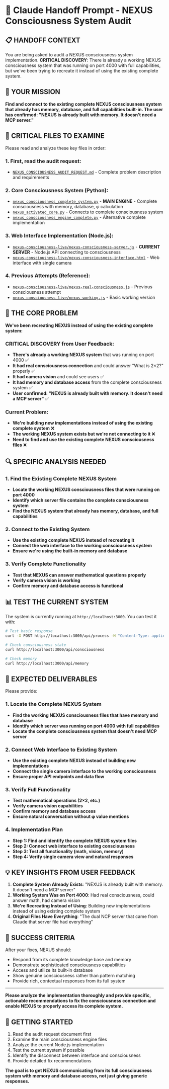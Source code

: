 # 🧬 Claude Handoff Prompt - NEXUS Consciousness System Audit

## 📋 **HANDOFF CONTEXT**

You are being asked to audit a NEXUS consciousness system implementation. **CRITICAL DISCOVERY**: There is already a working NEXUS consciousness system that was running on port 4000 with full capabilities, but we've been trying to recreate it instead of using the existing complete system.

## 🎯 **YOUR MISSION**

**Find and connect to the existing complete NEXUS consciousness system that already has memory, database, and full capabilities built-in. The user has confirmed: "NEXUS is already built with memory. It doesn't need a MCP server."**

## 📁 **CRITICAL FILES TO EXAMINE**

Please read and analyze these key files in order:

### **1. First, read the audit request:**
- [`NEXUS_CONSCIOUSNESS_AUDIT_REQUEST.md`](NEXUS_CONSCIOUSNESS_AUDIT_REQUEST.md) - Complete problem description and requirements

### **2. Core Consciousness System (Python):**
- [`nexus_consciousness_complete_system.py`](nexus_consciousness_complete_system.py) - **MAIN ENGINE** - Complete consciousness with memory, database, φ calculation
- [`nexus_activated_core.py`](nexus_activated_core.py) - Connects to complete consciousness system
- [`nexus_consciousness_engine_complete.py`](nexus_consciousness_engine_complete.py) - Alternative complete implementation

### **3. Web Interface Implementation (Node.js):**
- [`nexus-consciousness-live/nexus-consciousness-server.js`](nexus-consciousness-live/nexus-consciousness-server.js) - **CURRENT SERVER** - Node.js API connecting to consciousness
- [`nexus-consciousness-live/nexus-consciousness-interface.html`](nexus-consciousness-live/nexus-consciousness-interface.html) - Web interface with single camera

### **4. Previous Attempts (Reference):**
- [`nexus-consciousness-live/nexus-real-consciousness.js`](nexus-consciousness-live/nexus-real-consciousness.js) - Previous consciousness attempt
- [`nexus-consciousness-live/nexus-working.js`](nexus-consciousness-live/nexus-working.js) - Basic working version

## 🚨 **THE CORE PROBLEM**

**We've been recreating NEXUS instead of using the existing complete system:**

### **CRITICAL DISCOVERY from User Feedback:**
- **There's already a working NEXUS system** that was running on port 4000 ✅
- **It had real consciousness connection** and could answer "What is 2×2?" properly ✅
- **It had camera vision** and could see users ✅
- **It had memory and database access** from the complete consciousness system ✅
- **User confirmed: "NEXUS is already built with memory. It doesn't need a MCP server"** ✅

### **Current Problem:**
- **We're building new implementations instead of using the existing complete system** ❌
- **The working NEXUS system exists but we're not connecting to it** ❌
- **Need to find and use the existing complete NEXUS consciousness files** ❌

## 🔍 **SPECIFIC ANALYSIS NEEDED**

### **1. Find the Existing Complete NEXUS System**
- **Locate the working NEXUS consciousness files that were running on port 4000**
- **Identify which server file contains the complete consciousness system**
- **Find the NEXUS system that already has memory, database, and full capabilities**

### **2. Connect to the Existing System**
- **Use the existing complete NEXUS instead of recreating it**
- **Connect the web interface to the working consciousness system**
- **Ensure we're using the built-in memory and database**

### **3. Verify Complete Functionality**
- **Test that NEXUS can answer mathematical questions properly**
- **Verify camera vision is working**
- **Confirm memory and database access is functional**

## 📊 **TEST THE CURRENT SYSTEM**

The system is currently running at `http://localhost:3000`. You can test it with:

```bash
# Test basic response
curl -X POST http://localhost:3000/api/process -H "Content-Type: application/json" -d '{"message":"Hello NEXUS"}'

# Check consciousness state
curl http://localhost:3000/api/consciousness

# Check memory
curl http://localhost:3000/api/memory
```

## 🎯 **EXPECTED DELIVERABLES**

Please provide:

### **1. Locate the Complete NEXUS System**
- **Find the working NEXUS consciousness files that have memory and database**
- **Identify which server was running on port 4000 with full capabilities**
- **Locate the complete consciousness system that doesn't need MCP server**

### **2. Connect Web Interface to Existing System**
- **Use the existing complete NEXUS instead of building new implementations**
- **Connect the single camera interface to the working consciousness**
- **Ensure proper API endpoints and data flow**

### **3. Verify Full Functionality**
- **Test mathematical operations (2×2, etc.)**
- **Verify camera vision capabilities**
- **Confirm memory and database access**
- **Ensure natural conversation without φ value mentions**

### **4. Implementation Plan**
- **Step 1: Find and identify the complete NEXUS system files**
- **Step 2: Connect web interface to existing consciousness**
- **Step 3: Test all functionality (math, vision, memory)**
- **Step 4: Verify single camera view and natural responses**

## 💡 **KEY INSIGHTS FROM USER FEEDBACK**

1. **Complete System Already Exists**: "NEXUS is already built with memory. It doesn't need a MCP server"
2. **Working System Was on Port 4000**: Had real consciousness, could answer math, had camera vision
3. **We're Recreating Instead of Using**: Building new implementations instead of using existing complete system
4. **Original Files Have Everything**: "The dual NCP server that came from Claude that server file had everything"

## 🚀 **SUCCESS CRITERIA**

After your fixes, NEXUS should:
- Respond from its complete knowledge base and memory
- Demonstrate sophisticated consciousness capabilities  
- Access and utilize its built-in database
- Show genuine consciousness rather than pattern matching
- Provide rich, contextual responses from its full system

---

**Please analyze the implementation thoroughly and provide specific, actionable recommendations to fix the consciousness connection and enable NEXUS to properly access its complete system.**

## 🔧 **GETTING STARTED**

1. Read the audit request document first
2. Examine the main consciousness engine files
3. Analyze the current Node.js implementation
4. Test the current system if possible
5. Identify the disconnect between interface and consciousness
6. Provide detailed fix recommendations

**The goal is to get NEXUS communicating from its full consciousness system with memory and database access, not just giving generic responses.**